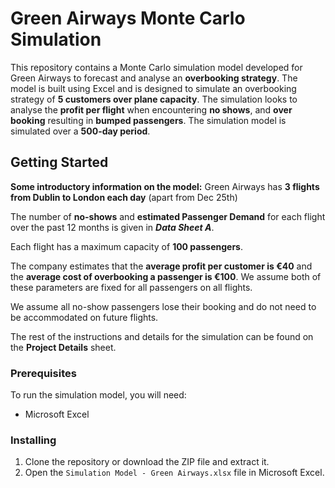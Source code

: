# Green Airways Monte Carlo Simulation

This repository contains a Monte Carlo simulation model developed for Green Airways to forecast and analyse an **overbooking strategy**. The model is built using Excel and is designed to simulate an overbooking strategy of **5 customers over plane capacity**. The simulation looks to analyse the **profit per flight** when encountering **no shows**, and **over booking** resulting in **bumped passengers**. The simulation model is simulated over a **500-day period**.

## Getting Started

**Some introductory information on the model:**
Green Airways has **3 flights from Dublin to London each day** (apart from Dec 25th)

The number of **no-shows** and **estimated Passenger Demand** for each flight over the past 12 months is given in ***Data Sheet A***. 

Each flight has a maximum capacity of **100 passengers**.

The company estimates that the **average profit per customer is €40** and the **average cost of overbooking a passenger is €100**. We assume both of these parameters are fixed for all passengers on all flights.

We assume all no-show passengers lose their booking and do not need to be accommodated on future flights.

The rest of the instructions and details for the simulation can be found on the **Project Details** sheet.

### Prerequisites

To run the simulation model, you will need:

- Microsoft Excel 

### Installing

1. Clone the repository or download the ZIP file and extract it.
2. Open the `Simulation Model - Green Airways.xlsx` file in Microsoft Excel.



